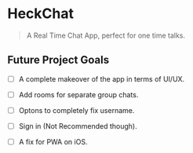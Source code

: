 # HeckChat
> A Real Time Chat App, perfect for one time talks.

## Future Project Goals

- [ ] A complete makeover of the  app in terms of  UI/UX.
- [ ] Add rooms for separate group chats.
- [ ] Optons to completely fix username.
- [ ] Sign in (Not Recommended though).
- [ ] A fix for PWA on iOS.


